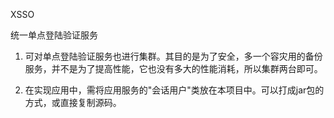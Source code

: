 XSSO

统一单点登陆验证服务



1. 可对单点登陆验证服务也进行集群。其目的是为了安全，多一个容灾用的备份服务，并不是为了提高性能，它也没有多大的性能消耗，所以集群两台即可。

2. 在实现应用中，需将应用服务的"会话用户"类放在本项目中。可以打成jar包的方式，或直接复制源码。